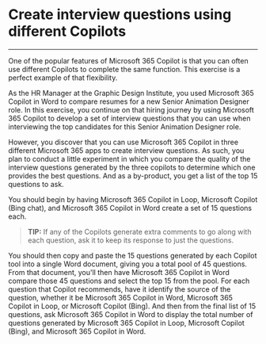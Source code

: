 # Create interview questions using different Copilots
---
One of the popular features of Microsoft 365 Copilot is that you can often use different Copilots to complete the same function. This exercise is a perfect example of that flexibility.<br>

As the HR Manager at the Graphic Design Institute, you used Microsoft 365 Copilot in Word to compare resumes for a new Senior Animation Designer role. In this exercise, you continue on that hiring journey by using Microsoft 365 Copilot to develop a set of interview questions that you can use when interviewing the top candidates for this Senior Animation Designer role.

However, you discover that you can use Microsoft 365 Copilot in three different Microsoft 365 apps to create interview questions. As such, you plan to conduct a little experiment in which you compare the quality of the interview questions generated by the three copilots to determine which one provides the best questions. And as a by-product, you get a list of the top 15 questions to ask.

You should begin by having Microsoft 365 Copilot in Loop, Microsoft Copilot (Bing chat), and Microsoft 365 Copilot in Word create a set of 15 questions each.

> **TIP:** If any of the Copilots generate extra comments to go along with each question, ask it to keep its response to just the questions.

You should then copy and paste the 15 questions generated by each Copilot tool into a single Word document, giving you a total pool of 45 questions. From that document, you'll then have Microsoft 365 Copilot in Word compare those 45 questions and select the top 15 from the pool. For each question that Copilot recommends, have it identify the source of the question, whether it be Microsoft 365 Copilot in Word, Microsoft 365 Copilot in Loop, or Microsoft Copilot (Bing). And then from the final list of 15 questions, ask Microsoft 365 Copilot in Word to display the total number of questions generated by Microsoft 365 Copilot in Loop, Microsoft Copilot (Bing), and Microsoft 365 Copilot in Word.
